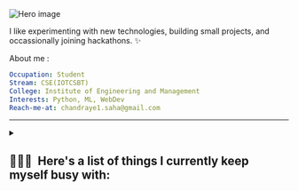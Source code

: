 <img src="https://raw.githubusercontent.com/jayehernandez/jayehernandez/3f5402efef9a0ae89211a6e04609558e862ca616/readme/hero.svg" alt="Hero image">

I like experimenting with new technologies, building small projects, and occassionally joining hackathons. ✨

About me :
```yaml
Occupation: Student
Stream: CSE(IOTCSBT)
College: Institute of Engineering and Management
Interests: Python, ML, WebDev
Reach-me-at: chandraye1.saha@gmail.com
```
<hr>
<details>
  <summary><h2 align="left">👩🏻‍💻&nbsp; Here's a list of things I currently keep myself busy with: </h2></summary>

- 🔭 I’m currently working on making my own portfolio
- 🌱 I’m currently learning Reactjs
- 👯 I’m looking to collaborate on any Javascript or Python project
- 🤔 I’m looking for help with Leetcode and Data structures
- 😄 Pronouns: She/Her
<hr>
<details>
  <summary><h2 align="left">👩🏻‍💻&nbsp; Fun facts about me </h2></summary>
  
  - I love posting random photos of myself.
  - My go to jam when coding: music. Non-stop. ⭐️
  - I love reading books and singing.
  

  ![My github stats](https://github-readme-stats.vercel.app/api?username=jayehernandez&show_icons=true&theme=nord)
  <br><br>
</details>

<hr>
<p align="center">
  <i>Let's connect and chat! Open to anything under the sun.</i>

  <p align="center">
    <a href="https://twitter.com/jayehernandez_" alt="Twitter"><img src="https://raw.githubusercontent.com/jayehernandez/jayehernandez/3f5402efef9a0ae89211a6e04609558e862ca616/readme/twitter-fill.svg"></a>
    <a href="https://www.linkedin.com/in/jayehernandez/" alt="Linkedin"><img src="https://raw.githubusercontent.com/jayehernandez/jayehernandez/3f5402efef9a0ae89211a6e04609558e862ca616/readme/linkedin-fill.svg"></a>
    <a href="mailto:jaye@jayehernandez.com" alt="Contact me"><img src="https://raw.githubusercontent.com/jayehernandez/jayehernandez/3f5402efef9a0ae89211a6e04609558e862ca616/readme/mail-fill.svg"></a>
  </p>

  
</p>

<img src="https://raw.githubusercontent.com/jayehernandez/jayehernandez/dcd7447c179f5a1131590b6ccba2223e879ab655/readme/bottom.svg" alt="bottom">
